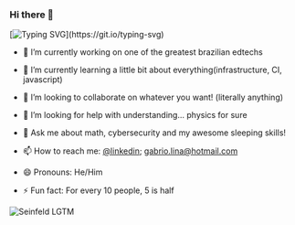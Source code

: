 ### Hi there 👋
[![Typing SVG](https://readme-typing-svg.herokuapp.com/?lines=So+it+does+work!;Hello+everyone!;Hallo+alle+zusammen!;Olá+pessoal!;こんにちは、+みんな;大家好;ciao+a+tutti!;Bonjour+à+tous!)](https://git.io/typing-svg)

- 🔭 I’m currently working on one of the greatest brazilian edtechs

- 🌱 I’m currently learning a little bit about everything(infrastructure, CI, javascript)

- 👯 I’m looking to collaborate on whatever you want! (literally anything)

- 🤔 I’m looking for help with understanding... physics for sure

- 💬 Ask me about math, cybersecurity and my awesome sleeping skills!

- 📫 How to reach me: [@linkedin](https://www.linkedin.com/in/gabrio-lina-17ba60205/); gabrio.lina@hotmail.com

- 😄 Pronouns: He/Him

- ⚡ Fun fact: For every 10 people, 5 is half

![Seinfeld LGTM](https://media.giphy.com/media/6MCHdZPT9HOYo/giphy.gif)
